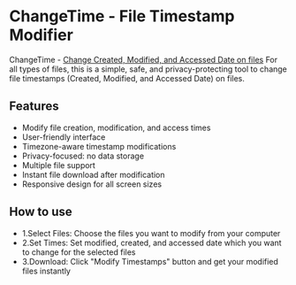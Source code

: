 # ChangeTime - File Timestamp Modifier

ChangeTime - [Change Created, Modified, and Accessed Date on files](https://change-time.top/)
For all types of files, this is a simple, safe, and privacy-protecting tool to change file timestamps (Created, Modified, and Accessed Date) on files.


## Features

- Modify file creation, modification, and access times
- User-friendly interface
- Timezone-aware timestamp modifications
- Privacy-focused: no data storage
- Multiple file support
- Instant file download after modification
- Responsive design for all screen sizes


## How to use

- 1.Select Files: Choose the files you want to modify from your computer
- 2.Set Times: Set modified, created, and accessed date which you want to change for the selected files
- 3.Download: Click "Modify Timestamps" button and get your modified files instantly

